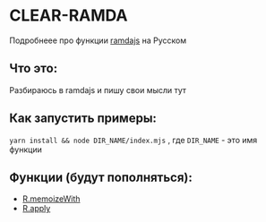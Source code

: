 # CLEAR-RAMDA

Подробнеее про функции [ramdajs](https://ramdajs.com/) на Русском

## Что это:

Разбираюсь в ramdajs и пишу свои мысли тут

## Как запустить примеры:

`yarn install && node DIR_NAME/index.mjs`
, где `DIR_NAME` - это имя функции

## Функции (будут пополняться):

- [R.memoizeWith](https://github.com/gthrm/clear-ramda/blob/main/R.memoizeWith/index.mjs)
- [R.apply](https://github.com/gthrm/clear-ramda/blob/main/apply/index.mjs)
